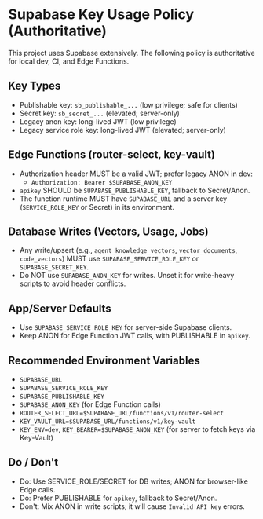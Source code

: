 # Supabase Key Usage Policy (Authoritative)

This project uses Supabase extensively. The following policy is authoritative for local dev, CI, and Edge Functions.

## Key Types
- Publishable key: `sb_publishable_...` (low privilege; safe for clients)
- Secret key: `sb_secret_...` (elevated; server-only)
- Legacy anon key: long-lived JWT (low privilege)
- Legacy service role key: long-lived JWT (elevated; server-only)

## Edge Functions (router-select, key-vault)
- Authorization header MUST be a valid JWT; prefer legacy ANON in dev:
  - `Authorization: Bearer $SUPABASE_ANON_KEY`
- `apikey` SHOULD be `SUPABASE_PUBLISHABLE_KEY`, fallback to Secret/Anon.
- The function runtime MUST have `SUPABASE_URL` and a server key (`SERVICE_ROLE_KEY` or Secret) in its environment.

## Database Writes (Vectors, Usage, Jobs)
- Any write/upsert (e.g., `agent_knowledge_vectors`, `vector_documents`, `code_vectors`) MUST use `SUPABASE_SERVICE_ROLE_KEY` or `SUPABASE_SECRET_KEY`.
- Do NOT use `SUPABASE_ANON_KEY` for writes. Unset it for write-heavy scripts to avoid header conflicts.

## App/Server Defaults
- Use `SUPABASE_SERVICE_ROLE_KEY` for server-side Supabase clients.
- Keep ANON for Edge Function JWT calls, with PUBLISHABLE in `apikey`.

## Recommended Environment Variables
- `SUPABASE_URL`
- `SUPABASE_SERVICE_ROLE_KEY`
- `SUPABASE_PUBLISHABLE_KEY`
- `SUPABASE_ANON_KEY` (for Edge Function calls)
- `ROUTER_SELECT_URL=$SUPABASE_URL/functions/v1/router-select`
- `KEY_VAULT_URL=$SUPABASE_URL/functions/v1/key-vault`
- `KEY_ENV=dev`, `KEY_BEARER=$SUPABASE_ANON_KEY` (for server to fetch keys via Key-Vault)

## Do / Don't
- Do: Use SERVICE_ROLE/SECRET for DB writes; ANON for browser-like Edge calls.
- Do: Prefer PUBLISHABLE for `apikey`, fallback to Secret/Anon.
- Don't: Mix ANON in write scripts; it will cause `Invalid API key` errors.


